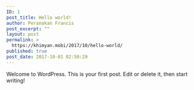 ```yaml
---
ID: 1
post_title: Hello world!
author: Peranakan Francis
post_excerpt: ""
layout: post
permalink: >
  https://khimyan.mobi/2017/10/hello-world/
published: true
post_date: 2017-10-01 02:50:29
---
```

Welcome to WordPress. This is your first post. Edit or delete it, then start writing!